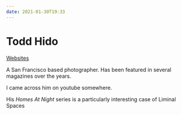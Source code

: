 ```yaml
---
date: 2021-01-30T19:33
---
```


# Todd Hido

[Websites](http://toddhido.com)

A San Francisco based photographer. Has been featured in several magazines over
the years.

I came across him on youtube somewhere.

His *Homes At Night* series is a particularly interesting case of Liminal Spaces
